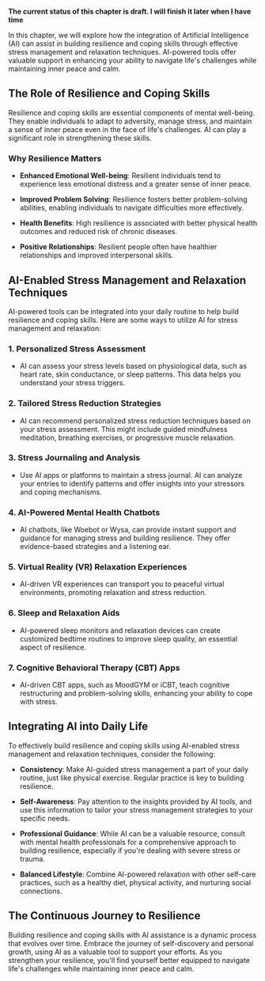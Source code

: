 **The current status of this chapter is draft. I will finish it later when I have time**

In this chapter, we will explore how the integration of Artificial Intelligence (AI) can assist in building resilience and coping skills through effective stress management and relaxation techniques. AI-powered tools offer valuable support in enhancing your ability to navigate life's challenges while maintaining inner peace and calm.

The Role of Resilience and Coping Skills
----------------------------------------

Resilience and coping skills are essential components of mental well-being. They enable individuals to adapt to adversity, manage stress, and maintain a sense of inner peace even in the face of life's challenges. AI can play a significant role in strengthening these skills.

### **Why Resilience Matters**

* **Enhanced Emotional Well-being**: Resilient individuals tend to experience less emotional distress and a greater sense of inner peace.

* **Improved Problem Solving**: Resilience fosters better problem-solving abilities, enabling individuals to navigate difficulties more effectively.

* **Health Benefits**: High resilience is associated with better physical health outcomes and reduced risk of chronic diseases.

* **Positive Relationships**: Resilient people often have healthier relationships and improved interpersonal skills.

AI-Enabled Stress Management and Relaxation Techniques
------------------------------------------------------

AI-powered tools can be integrated into your daily routine to help build resilience and coping skills. Here are some ways to utilize AI for stress management and relaxation:

### 1. **Personalized Stress Assessment**

* AI can assess your stress levels based on physiological data, such as heart rate, skin conductance, or sleep patterns. This data helps you understand your stress triggers.

### 2. **Tailored Stress Reduction Strategies**

* AI can recommend personalized stress reduction techniques based on your stress assessment. This might include guided mindfulness meditation, breathing exercises, or progressive muscle relaxation.

### 3. **Stress Journaling and Analysis**

* Use AI apps or platforms to maintain a stress journal. AI can analyze your entries to identify patterns and offer insights into your stressors and coping mechanisms.

### 4. **AI-Powered Mental Health Chatbots**

* AI chatbots, like Woebot or Wysa, can provide instant support and guidance for managing stress and building resilience. They offer evidence-based strategies and a listening ear.

### 5. **Virtual Reality (VR) Relaxation Experiences**

* AI-driven VR experiences can transport you to peaceful virtual environments, promoting relaxation and stress reduction.

### 6. **Sleep and Relaxation Aids**

* AI-powered sleep monitors and relaxation devices can create customized bedtime routines to improve sleep quality, an essential aspect of resilience.

### 7. **Cognitive Behavioral Therapy (CBT) Apps**

* AI-driven CBT apps, such as MoodGYM or iCBT, teach cognitive restructuring and problem-solving skills, enhancing your ability to cope with stress.

Integrating AI into Daily Life
------------------------------

To effectively build resilience and coping skills using AI-enabled stress management and relaxation techniques, consider the following:

* **Consistency**: Make AI-guided stress management a part of your daily routine, just like physical exercise. Regular practice is key to building resilience.

* **Self-Awareness**: Pay attention to the insights provided by AI tools, and use this information to tailor your stress management strategies to your specific needs.

* **Professional Guidance**: While AI can be a valuable resource, consult with mental health professionals for a comprehensive approach to building resilience, especially if you're dealing with severe stress or trauma.

* **Balanced Lifestyle**: Combine AI-powered relaxation with other self-care practices, such as a healthy diet, physical activity, and nurturing social connections.

The Continuous Journey to Resilience
------------------------------------

Building resilience and coping skills with AI assistance is a dynamic process that evolves over time. Embrace the journey of self-discovery and personal growth, using AI as a valuable tool to support your efforts. As you strengthen your resilience, you'll find yourself better equipped to navigate life's challenges while maintaining inner peace and calm.

